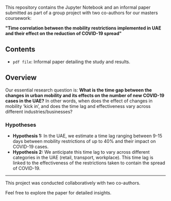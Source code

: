 This repository contains the Jupyter Notebook and an informal paper submitted as part of a group project with two co-authors for our masters coursework:

**"Time correlation between the mobility restrictions implemented in UAE and their effect on the reduction of COVID-19 spread"**

## Contents

- `pdf file`: Informal paper detailing the study and results.

## Overview

Our essential research question is: **What is the time gap between the changes in urban mobility and its effects on the number of new COVID-19 cases in the UAE?** In other words, when does the effect of changes in mobility ‘kick in’, and does the time lag and effectiveness vary across different industries/businesses?

### Hypotheses

- **Hypothesis 1:** In the UAE, we estimate a time lag ranging between 9-15 days between mobility restrictions of up to 40% and their impact on COVID-19 cases.
- **Hypothesis 2:** We anticipate this time lag to vary across different categories in the UAE (retail, transport, workplace). This time lag is linked to the effectiveness of the restrictions taken to contain the spread of COVID-19.

---

This project was conducted collaboratively with two co-authors.

Feel free to explore the  paper for detailed insights.
